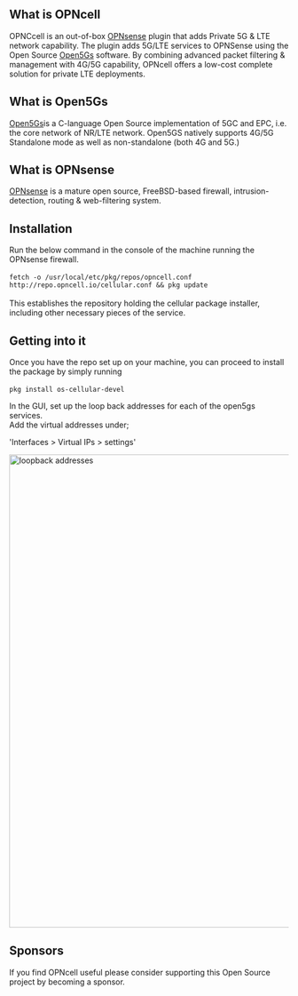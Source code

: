 ## What is OPNcell
  OPNCcell is an out-of-box [OPNsense](https://opnsense.org/) plugin that adds Private 5G & LTE network capability.
  The plugin adds 5G/LTE services to OPNSense using the Open Source [Open5Gs](https://open5gs.org/open5gs/docs/) software. By
  combining advanced packet filtering &amp; management with 4G/5G capability, OPNcell offers a low-cost complete solution for private LTE deployments.

## What is Open5Gs

 
[Open5Gs](href="https://open5gs.org/open5gs/docs)is a C-language Open Source implementation of 5GC and EPC, i.e. the core network of NR/LTE network. Open5GS natively supports  4G/5G Standalone mode as well as non-standalone (both 4G and 5G.)


## What is OPNsense

[OPNsense](https://opnsense.org/) is a mature open source, FreeBSD-based firewall, intrusion-detection, routing & web-filtering system.


## Installation

Run the below command in the console of the machine running the OPNsense firewall.<br><br>
`fetch -o /usr/local/etc/pkg/repos/opncell.conf http://repo.opncell.io/cellular.conf && pkg update` <br><br>
This establishes the repository holding the cellular package installer, including other necessary pieces of the service.

## Getting into it

Once you have the repo set up on your machine, you can proceed to install the package by simply running<br><br> `pkg install os-cellular-devel` <br>

In the GUI, set up the loop back addresses for each of the open5gs services.<br> 
Add the virtual addresses under; <br>

'Interfaces > Virtual IPs > settings'

<img width="852" alt="loopback addresses" src="https://github.com/opncell/opncell/assets/170442159/c941bc65-91df-49f0-8e76-f73c22523605">


## Sponsors

If you find OPNcell useful please consider supporting this Open Source project by becoming a sponsor.



